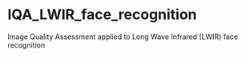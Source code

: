 # IQA_LWIR_face_recognition
Image Quality Assessment applied to Long Wave Infrared (LWIR) face recognition
